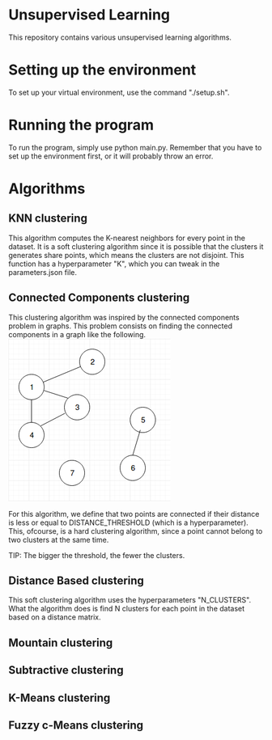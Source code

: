# Unsupervised Learning
This repository contains various unsupervised learning algorithms.

# Setting up the environment
To set up your virtual environment, use the command "./setup.sh".

# Running the program
To run the program, simply use python main.py. Remember that you have to set up 
the environment first, or it will probably throw an error.

# Algorithms
## KNN clustering
This algorithm computes the K-nearest neighbors for every point in the dataset. It is 
a soft clustering algorithm since it is possible that the clusters it generates 
share points, which means the clusters are not disjoint.
This function has a hyperparameter "K", which you can tweak in the parameters.json
file. 
## Connected Components clustering
This clustering algorithm was inspired by the connected components problem in
graphs. This problem consists on finding the connected components in a graph like
the following. 
![Alt text](image.png)

For this algorithm, we define that two points are connected if their distance is 
less or equal to DISTANCE_THRESHOLD (which is a hyperparameter). This, ofcourse,
is a hard clustering algorithm, since a point cannot belong to two clusters at the same
time. 

TIP: The bigger the threshold, the fewer the clusters.
## Distance Based clustering
This soft clustering algorithm uses the hyperparameters "N_CLUSTERS". What the algorithm
does is find N clusters for each point in the dataset based on a distance matrix.
## Mountain clustering
## Subtractive clustering
## K-Means clustering
## Fuzzy c-Means clustering


